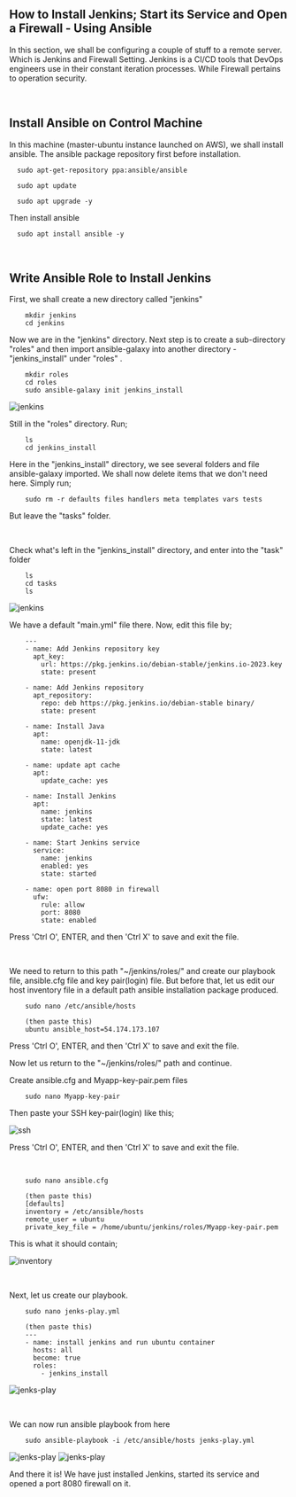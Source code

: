 ## **How to Install Jenkins; Start its Service and Open a Firewall - Using Ansible**


In this section, we shall be configuring a couple of stuff to a remote server. Which is Jenkins and Firewall Setting.
Jenkins is a CI/CD tools that DevOps engineers use in their constant iteration processes. While Firewall pertains to operation security.

<br>

## Install Ansible on Control Machine
In this machine (master-ubuntu instance launched on AWS), we shall install ansible. The ansible package repository first before installation.

      sudo apt-get-repository ppa:ansible/ansible

      sudo apt update           

      sudo apt upgrade -y

Then install ansible

      sudo apt install ansible -y

<br>

## Write Ansible Role to Install Jenkins
First, we shall create a new directory called "jenkins"

        mkdir jenkins
        cd jenkins

Now we are in the "jenkins" directory. Next step is to create a sub-directory "roles" and then import ansible-galaxy into another directory - "jenkins_install" under "roles" .        

        mkdir roles
        cd roles
        sudo ansible-galaxy init jenkins_install

![jenkins](./roles/images/Screenshot%20(365).png)

Still in the "roles" directory. Run;

        ls
        cd jenkins_install
        
Here in the "jenkins_install" directory, we see several folders and file ansible-galaxy imported. We shall now delete items that we don't need here. Simply run;

        sudo rm -r defaults files handlers meta templates vars tests

But leave the "tasks" folder.

<br>

Check what's left in the "jenkins_install" directory, and enter into the "task" folder

        ls
        cd tasks
        ls

![jenkins](./roles/images/Screenshot%20(366).png)

We have a default "main.yml" file there. Now, edit this file by;

        ---
        - name: Add Jenkins repository key
          apt_key:
            url: https://pkg.jenkins.io/debian-stable/jenkins.io-2023.key
            state: present

        - name: Add Jenkins repository
          apt_repository:
            repo: deb https://pkg.jenkins.io/debian-stable binary/
            state: present

        - name: Install Java
          apt:
            name: openjdk-11-jdk
            state: latest

        - name: update apt cache
          apt:
            update_cache: yes

        - name: Install Jenkins
          apt:
            name: jenkins
            state: latest
            update_cache: yes

        - name: Start Jenkins service
          service:
            name: jenkins
            enabled: yes
            state: started

        - name: open port 8080 in firewall
          ufw:
            rule: allow
            port: 8080
            state: enabled

Press 'Ctrl O', ENTER, and then 'Ctrl X' to save and exit the file.

<br>

We need to return to this path "~/jenkins/roles/" and create our playbook file, ansible.cfg file and key pair(login) file. But before that, let us edit our host inventory file in a default path ansible installation package produced.

        sudo nano /etc/ansible/hosts

        (then paste this)
        ubuntu ansible_host=54.174.173.107

Press 'Ctrl O', ENTER, and then 'Ctrl X' to save and exit the file.

Now let us return to the "~/jenkins/roles/" path and continue.

Create ansible.cfg and Myapp-key-pair.pem files

        sudo nano Myapp-key-pair

Then paste your SSH key-pair(login) like this;

![ssh](./roles/images/Screenshot%20(185).png)

Press 'Ctrl O', ENTER, and then 'Ctrl X' to save and exit the file.

<br>

        sudo nano ansible.cfg

        (then paste this)
        [defaults]
        inventory = /etc/ansible/hosts
        remote_user = ubuntu
        private_key_file = /home/ubuntu/jenkins/roles/Myapp-key-pair.pem

This is what it should contain;   

![inventory](./roles/images/Screenshot%20(369).png)            

<br>

Next, let us create our playbook.

        sudo nano jenks-play.yml

        (then paste this)
        ---
        - name: install jenkins and run ubuntu container
          hosts: all
          become: true
          roles:
            - jenkins_install

![jenks-play](./roles/images/Screenshot%20(370).png)

<br> 

We can now run ansible playbook from here

        sudo ansible-playbook -i /etc/ansible/hosts jenks-play.yml

![jenks-play](./roles/images/Screenshot%20(383).png)
![jenks-play](./roles/images/Screenshot%20(384).png)

And there it is! We have just installed Jenkins, started its service and opened a port 8080 firewall on it.

